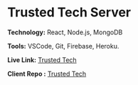 # Trusted Tech Server

**Technology:** React, Node.js, MongoDB

**Tools:** VSCode, Git, Firebase, Heroku.

**Live Link:** [Trusted Tech](https://trusted-tech.firebaseapp.com/)

**Client Repo :** [Trusted Tech](https://github.com/sagazirobiul/trusted-tech-client) 
